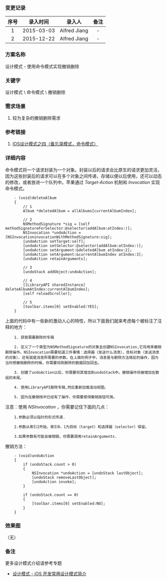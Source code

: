 ### 变更记录

| 序号 | 录入时间 | 录入人 | 备注 |
|:--------:|:--------:|:--------:|:--------:|
| 1 | 2015-03-03 | Alfred Jiang | - |
| 2 | 2015-12-22 | Alfred Jiang | - |

### 方案名称

设计模式 - 使用命令模式实现撤销删除

### 关键字

设计模式 \ 命令模式 \ 撤销删除

### 需求场景

1. 较为复杂的撤销删除需求

### 参考链接

1. [IOS设计模式之四（备忘录模式，命令模式）](http://xmuzyq.iteye.com/blog/1942386)

### 详细内容

命令模式将一个请求封装为一个对象。封装以后的请求会比原生的请求更加灵活，因为这些封装后的请求可以在多个对象之间传递，存储以便以后使用，还可以动态的修改，或者放进一个队列中。苹果通过 *Target-Action* 机制和 *Invocation* 实现命令模式。
```
    - (void)deleteAlbum
    {
        // 1
        Album *deletedAlbum = allAlbums[currentAlbumIndex];

        // 2
        NSMethodSignature *sig = [self methodSignatureForSelector:@selector(addAlbum:atIndex:)];
        NSInvocation *undoAction = [NSInvocationinvocationWithMethodSignature:sig];
        [undoAction setTarget:self];
        [undoAction setSelector:@selector(addAlbum:atIndex:)];
        [undoAction setArgument:&deletedAlbum atIndex:2];
        [undoAction setArgument:&currentAlbumIndex atIndex:3];
        [undoAction retainArguments];

        // 3
        [undoStack addObject:undoAction];

        // 4
        [[LibraryAPI sharedInstance] deleteAlbumAtIndex:currentAlbumIndex];
        [self reloadScroller];

        // 5
        [toolbar.items[0] setEnabled:YES];
    }
```
上面的代码中有一些新的激动人心的特性，所以下面我们就来考虑每个被标注了注释的地方：
```
    1. 获取需要删除的专辑

    2. 定义了一个类型为NSMethodSignature的对象去创建NSInvocation,它将用来撤销删除操作。NSInvocation需要知道三件事情：选择器（发送什么消息），目标对象（发送消息的对象），还有就是消息所需要的参数。在上面的例子中，消息是与删除方法相反的操作，因为当你想撤销删除的时候，你需要将刚删除的数据回加回去。

    3. 创建了undoAction以后，你需要将其增加到undoStack中。撤销操作将被增加在数组的末尾。

    4. 使用LibraryAPI删除专辑,然后重新加载滚动视图。

    5. 因为在撤销栈中已经有了操作，你需要使得撤销按钮可用。
```
注意：使用 *NSInvocation* ，你需要记住下面的几点：
```
    1.参数必须以指针的形式传递.

    2.参数从索引2开始，索引0，1为目标（target）和选择器（selector）保留。

    3.如果参数有可能会被销毁，你需要调用retainArguments.
```
撤销方法：
```
    - (void)undoAction
    {
        if (undoStack.count > 0)
        {
            NSInvocation *undoAction = [undoStack lastObject];
            [undoStack removeLastObject];
            [undoAction invoke];
        }

        if (undoStack.count == 0)
        {
            [toolbar.items[0] setEnabled:NO];
        }
    }
```

### 效果图
（无）

### 备注

更多设计模式介绍请参考专题
* [设计模式 - iOS 开发常用设计模式简介](Note_00017_20151221.md)

